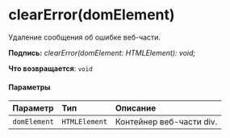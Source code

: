# <a name="clearerrordomelement"></a>clearError(domElement)




Удаление сообщения об ошибке веб-части.

**Подпись:** _clearError(domElement: HTMLElement): void;_

**Что возвращается**: `void`





#### <a name="parameters"></a>Параметры


| Параметр       | Тип    | Описание |
|:-------------|:---------------|:------------|
| `domElement`    | `HTMLElement` | Контейнер веб-части div. |


